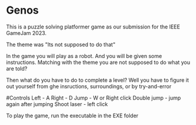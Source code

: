 # Genos

This is a puzzle solving platformer game as our submission for the IEEE GameJam 2023.

The theme was "Its not supposed to do that"

In the game you will play as a robot. And you will be given some instructions. Matching with the theme you are not supposed to do what you are told?

Then what do you have to do to complete a level? Well you have to figure it out yourself from ghe insructions, surroundings, or by try-and-error

#Controls
Left - A
Right - D
Jump - W or Right click
Double jump - jump again after jumping
Shoot laser - left click

To play the game, run the executable in the EXE folder
